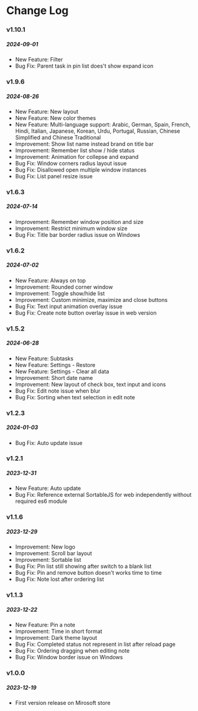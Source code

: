 # Change Log

### v1.10.1
##### 2024-09-01
- New Feature: Filter
- Bug Fix: Parent task in pin list does't show expand icon

### v1.9.6
##### 2024-08-26
- New Feature: New layout
- New Feature: New color themes
- New Feature: Multi-language support: Arabic, German, Spain, French, Hindi, Italian, Japanese, Korean, Urdu, Portugal, Russian, Chinese Simplified and Chinese Traditional
- Improvement: Show list name instead brand on title bar
- Improvement: Remember list show / hide status
- Improvement: Animation for collepse and expand
- Bug Fix: Window corners radius layout issue
- Bug Fix: Disallowed open multiple window instances
- Bug Fix: List panel resize issue

### v1.6.3
##### 2024-07-14
- Improvement: Remember window position and size
- Improvement: Restrict minimum window size
- Bug Fix: Title bar border radius issue on Windows

### v1.6.2
##### 2024-07-02
- New Feature: Always on top
- Improvement: Rounded corner window
- Improvement: Toggle show/hide list
- Improvement: Custom minimize, maximize and close buttons
- Bug Fix: Text input animation overlay issue
- Bug Fix: Create note button overlay issue in web version

### v1.5.2
##### 2024-06-28
- New Feature: Subtasks
- New Feature: Settings - Restore
- New Feature: Settings - Clear all data
- Improvement: Short date name
- Improvement: New layout of check box, text input and icons
- Bug Fix: Edit note issue when blur
- Bug Fix: Sorting when text selection in edit note

### v1.2.3
##### 2024-01-03
- Bug Fix: Auto update issue

### v1.2.1
##### 2023-12-31
- New Feature: Auto update
- Bug Fix: Reference external SortableJS for web independently without required es6 module

### v1.1.6
##### 2023-12-29
- Improvement: New logo
- Improvement: Scroll bar layout
- Improvement: Sortable list
- Bug Fix: Pin list still showing after switch to a blank list
- Bug Fix: Pin and remove button doesn't works time to time
- Bug Fix: Note lost after ordering list

### v1.1.3
##### 2023-12-22
- New Feature: Pin a note
- Improvement: Time in short format
- Improvement: Dark theme layout
- Bug Fix: Completed status not represent in list after reload page
- Bug Fix: Ordering dragging when editing note
- Bug Fix: Window border issue on Windows

### v1.0.0
##### 2023-12-19
- First version release on Mirosoft store
